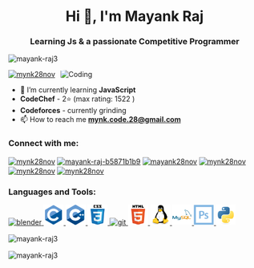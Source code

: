 <h1 align="center">Hi 👋, I'm Mayank Raj</h1>
<h3 align="center">Learning Js & a passionate Competitive Programmer</h3>
<style>
  #mk {
  border-radius: 10%;
}
</style>
<p align="left"> <img src="https://komarev.com/ghpvc/?username=mayank-raj3&label=Profile%20views&color=0e75b6&style=flat" alt="mayank-raj3" /> </p>
<img id="mk" align="right" alt="Coding" width="400" src="https://gist.github.com/MedRedha/fd8e2481bde2610c96b9aafde543879c/raw/88624e8d31c4295973dcb7c900dacf0edc0a6d99/coding.gif"> 
<p align="left"> <a href="https://twitter.com/mynk28nov" target="blank"><img src="https://img.shields.io/twitter/follow/mynk28nov?logo=twitter&style=for-the-badge" alt="mynk28nov" /></a> </p>

- 🌱 I’m currently learning **JavaScript**
- **CodeChef**   - 2⭐ (max rating: 1522 )
- **Codeforces** - currently grinding
- 📫 How to reach me **mynk.code.28@gmail.com**

<h3 align="left">Connect with me:</h3>
<p align="left">
<a href="https://twitter.com/mynk28nov" target="blank"><img align="center" src="https://raw.githubusercontent.com/rahuldkjain/github-profile-readme-generator/master/src/images/icons/Social/twitter.svg" alt="mynk28nov" height="30" width="40" /></a>
<a href="https://linkedin.com/in/mayank-raj-b5871b1b9" target="blank"><img align="center" src="https://raw.githubusercontent.com/rahuldkjain/github-profile-readme-generator/master/src/images/icons/Social/linked-in-alt.svg" alt="mayank-raj-b5871b1b9" height="30" width="40" /></a>
<a href="https://www.codechef.com/users/mayank28nov" target="blank"><img align="center" src="https://cdn.jsdelivr.net/npm/simple-icons@3.1.0/icons/codechef.svg" alt="mayank28nov" height="30" width="40" /></a>
<a href="https://codeforces.com/profile/mynk28nov" target="blank"><img align="center" src="https://raw.githubusercontent.com/rahuldkjain/github-profile-readme-generator/master/src/images/icons/Social/codeforces.svg" alt="mynk28nov" height="30" width="40" /></a>
<a href="https://www.leetcode.com/mynk28nov" target="blank"><img align="center" src="https://raw.githubusercontent.com/rahuldkjain/github-profile-readme-generator/master/src/images/icons/Social/leet-code.svg" alt="mynk28nov" height="30" width="40" /></a>
<a href="https://auth.geeksforgeeks.org/user/mynk28nov" target="blank"><img align="center" src="https://raw.githubusercontent.com/rahuldkjain/github-profile-readme-generator/master/src/images/icons/Social/geeks-for-geeks.svg" alt="mynk28nov" height="30" width="40" /></a>
</p>

<h3 align="left">Languages and Tools:</h3>
<p align="left"> <a href="https://www.blender.org/" target="_blank" rel="noreferrer"> <img src="https://download.blender.org/branding/community/blender_community_badge_white.svg" alt="blender" width="40" height="40"/> </a> <a href="https://www.cprogramming.com/" target="_blank" rel="noreferrer"> <img src="https://raw.githubusercontent.com/devicons/devicon/master/icons/c/c-original.svg" alt="c" width="40" height="40"/> </a> <a href="https://www.w3schools.com/cpp/" target="_blank" rel="noreferrer"> <img src="https://raw.githubusercontent.com/devicons/devicon/master/icons/cplusplus/cplusplus-original.svg" alt="cplusplus" width="40" height="40"/> </a> <a href="https://www.w3schools.com/css/" target="_blank" rel="noreferrer"> <img src="https://raw.githubusercontent.com/devicons/devicon/master/icons/css3/css3-original-wordmark.svg" alt="css3" width="40" height="40"/> </a> <a href="https://git-scm.com/" target="_blank" rel="noreferrer"> <img src="https://www.vectorlogo.zone/logos/git-scm/git-scm-icon.svg" alt="git" width="40" height="40"/> </a> <a href="https://www.w3.org/html/" target="_blank" rel="noreferrer"> <img src="https://raw.githubusercontent.com/devicons/devicon/master/icons/html5/html5-original-wordmark.svg" alt="html5" width="40" height="40"/> </a> <a href="https://www.linux.org/" target="_blank" rel="noreferrer"> <img src="https://raw.githubusercontent.com/devicons/devicon/master/icons/linux/linux-original.svg" alt="linux" width="40" height="40"/> </a> <a href="https://www.mysql.com/" target="_blank" rel="noreferrer"> <img src="https://raw.githubusercontent.com/devicons/devicon/master/icons/mysql/mysql-original-wordmark.svg" alt="mysql" width="40" height="40"/> </a> <a href="https://www.photoshop.com/en" target="_blank" rel="noreferrer"> <img src="https://raw.githubusercontent.com/devicons/devicon/master/icons/photoshop/photoshop-line.svg" alt="photoshop" width="40" height="40"/> </a> <a href="https://www.python.org" target="_blank" rel="noreferrer"> <img src="https://raw.githubusercontent.com/devicons/devicon/master/icons/python/python-original.svg" alt="python" width="40" height="40"/> </a> </p>

<p><img align="center" src="https://github-readme-stats.vercel.app/api/top-langs?username=mayank-raj3&show_icons=true&locale=en&layout=compact" alt="mayank-raj3" /></p>

<p><img align="center" src="https://github-readme-streak-stats.herokuapp.com/?user=mayank-raj3&" alt="mayank-raj3" /></p>
